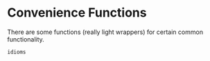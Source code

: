 # Convenience Functions

There are some functions (really light wrappers) for certain common functionality.

```@docs
idioms
```
